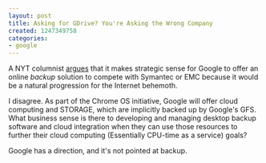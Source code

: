 ```yaml
---
layout: post
title: Asking for GDrive? You're Asking the Wrong Company
created: 1247349758
categories:
- google
---
```

A NYT columnist <a href="http://bits.blogs.nytimes.com/2009/07/10/online-backups-could-use-googles-expertise/?th&emc=th">argues</a> that it makes strategic sense for Google to offer an online <em>backup</em> solution to compete with Symantec or EMC because it would be a natural progression for the Internet behemoth.

I disagree. As part of the Chrome OS initiative, Google will offer cloud computing and STORAGE, which are implicitly backed up by Google's GFS. What business sense is there to developing and managing desktop backup software and cloud integration when they can use those resources to further their cloud computing (Essentially CPU-time as a service) goals?

Google has a direction, and it's not pointed at backup.
